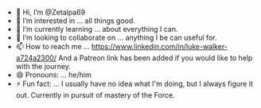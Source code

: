 - 👋 Hi, I’m @Zetalpa69
- 👀 I’m interested in ... all things good.
- 🌱 I’m currently learning ... about everything I can.
- 💞️ I’m looking to collaborate on ... anything I be can useful for.
- 📫 How to reach me ... https://www.linkedin.com/in/luke-walker-a724a2300/ And a Patreon link has been added if you would like to help with the journey.
- 😄 Pronouns: ... he/him
- ⚡ Fun fact: ... I usually have no idea what I'm doing, but I always figure it out. Currently in pursuit of mastery of the Force.

<!---
Zetalpa69/Zetalpa69 is a ✨ special ✨ repository because its `README.md` (this file) appears on your GitHub profile.
You can click the Preview link to take a look at your changes.
--->
